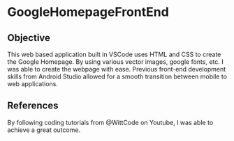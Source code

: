 # GoogleHomepageFrontEnd

## Objective
This web based application built in VSCode uses HTML and CSS to create the Google Homepage.
By using various vector images, google fonts, etc. I was able to create the webpage with ease. 
Previous front-end development skills from Android Studio allowed for a smooth transition between mobile to web applications.

## References
By following coding tutorials from @WittCode on Youtube, I was able to achieve a great outcome.
